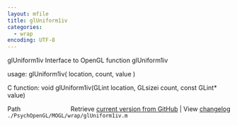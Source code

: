 ```yaml
---
layout: mfile
title: glUniform1iv
categories:
  - wrap
encoding: UTF-8
---
```


glUniform1iv  Interface to OpenGL function glUniform1iv  

usage:  glUniform1iv( location, count, value )  

C function:  void glUniform1iv(GLint location, GLsizei count, const GLint\* value)  


<div class="code_header" style="text-align:right;">
  <span style="float:left;">Path&nbsp;&nbsp;</span> <span class="counter">Retrieve <a href=
  "https://raw.github.com/Psychtoolbox-3/Psychtoolbox-3/beta/./PsychOpenGL/MOGL/wrap/glUniform1iv.m">current version from GitHub</a> | View <a href=
  "https://github.com/Psychtoolbox-3/Psychtoolbox-3/commits/beta/./PsychOpenGL/MOGL/wrap/glUniform1iv.m">changelog</a></span>
</div>
<div class="code">
  <code>./PsychOpenGL/MOGL/wrap/glUniform1iv.m</code>
</div>
